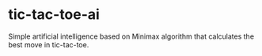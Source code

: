 # tic-tac-toe-ai
Simple artificial intelligence based on Minimax algorithm that calculates the best move in tic-tac-toe.
